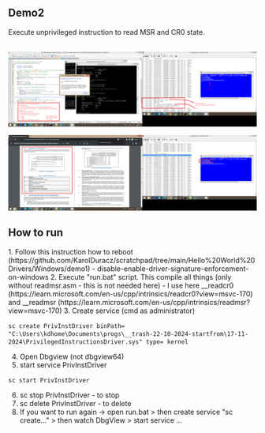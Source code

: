 <h2>Demo2</h2>
Execute unprivileged instruction to read MSR and CR0 state. 
<br /><br />


![dump](https://github.com/KarolDuracz/scratchpad/blob/main/Hello%20World%20Drivers/demo2/17112024%20-%20pic1%20-%20read%20msr%20and%20cr0.png?raw=true)

![dump](https://github.com/KarolDuracz/scratchpad/blob/main/Hello%20World%20Drivers/demo2/17112024%20-%20pic2%20-%20EFER%20status.png?raw=true)

<h2>How to run</h2>
1. Follow this instruction how to reboot (https://github.com/KarolDuracz/scratchpad/tree/main/Hello%20World%20Drivers/Windows/demo1) - disable-enable-driver-signature-enforcement-on-windows
2. Execute "run.bat" script. This compile all things (only without readmsr.asm - this is not needed here) - I use here __readcr0 (https://learn.microsoft.com/en-us/cpp/intrinsics/readcr0?view=msvc-170) and  __readmsr (https://learn.microsoft.com/en-us/cpp/intrinsics/readmsr?view=msvc-170)
3. Create service (cmd as administrator)

```
sc create PrivInstDriver binPath= "C:\Users\kdhome\Documents\progs\__trash-22-10-2024-startfrom\17-11-2024\PrivilegedInstructionsDriver.sys" type= kernel
```
4. Open Dbgview (not dbgview64)
5. start service PrivInstDriver

```
sc start PrivInstDriver
```

6. sc stop PrivInstDriver - to stop
7. sc delete PrivInstDriver - to delete
8. If you want to run again -> open run.bat > then create service "sc create..." > then watch DbgView > start service ... 




